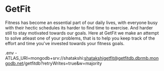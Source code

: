 # GetFit

Fitness has become an essential part of our daily lives, with everyone busy with their hectic schedules its harder to find time to exercise. And harder still to stay motivated towards our goals.
Here at GetFit we make an attempt to solve atleast one of your problems, that is to help you keep track of the effort and time you've invested towards your fitness goals.


.env -
 ATLAS_URI=mongodb+srv://shatakshi:shatakshigetfit@getfitdb.dbrmb.mongodb.net/getfitdb?retryWrites=true&w=majority

